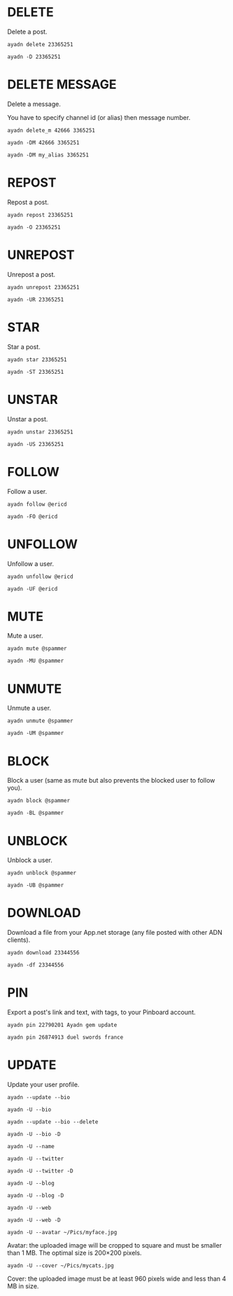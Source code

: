 # DELETE

Delete a post.

`ayadn delete 23365251`

`ayadn -D 23365251`

# DELETE MESSAGE

Delete a message. 

You have to specify channel id (or alias) then message number.

`ayadn delete_m 42666 3365251`

`ayadn -DM 42666 3365251`

`ayadn -DM my_alias 3365251`

# REPOST

Repost a post.

`ayadn repost 23365251`

`ayadn -O 23365251`

# UNREPOST

Unrepost a post.

`ayadn unrepost 23365251`

`ayadn -UR 23365251`

# STAR

Star a post.

`ayadn star 23365251`

`ayadn -ST 23365251`

# UNSTAR

Unstar a post.

`ayadn unstar 23365251`

`ayadn -US 23365251`

# FOLLOW

Follow a user.

`ayadn follow @ericd`

`ayadn -FO @ericd`

# UNFOLLOW

Unfollow a user.

`ayadn unfollow @ericd`

`ayadn -UF @ericd`

# MUTE

Mute a user.

`ayadn mute @spammer`

`ayadn -MU @spammer`

# UNMUTE

Unmute a user.

`ayadn unmute @spammer`

`ayadn -UM @spammer`

# BLOCK

Block a user (same as mute but also prevents the blocked user to follow you).

`ayadn block @spammer`

`ayadn -BL @spammer`

# UNBLOCK

Unblock a user.

`ayadn unblock @spammer`

`ayadn -UB @spammer`

# DOWNLOAD

Download a file from your App.net storage (any file posted with other ADN clients).

`ayadn download 23344556`

`ayadn -df 23344556`

# PIN

Export a post's link and text, with tags, to your Pinboard account.

`ayadn pin 22790201 Ayadn gem update`

`ayadn pin 26874913 duel swords france`

# UPDATE

Update your user profile.

`ayadn --update --bio`

`ayadn -U --bio`

`ayadn --update --bio --delete`

`ayadn -U --bio -D`

`ayadn -U --name`

`ayadn -U --twitter`

`ayadn -U --twitter -D`

`ayadn -U --blog`

`ayadn -U --blog -D`

`ayadn -U --web`

`ayadn -U --web -D`

`ayadn -U --avatar ~/Pics/myface.jpg`

Avatar: the uploaded image will be cropped to square and must be smaller than 1 MB. The optimal size is 200×200 pixels.

`ayadn -U --cover ~/Pics/mycats.jpg`

Cover: the uploaded image must be at least 960 pixels wide and less than 4 MB in size.
